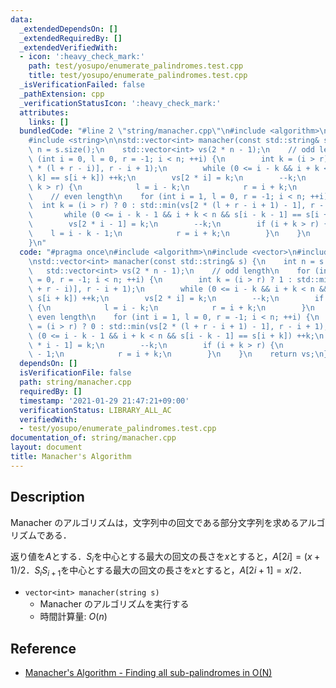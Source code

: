 ```yaml
---
data:
  _extendedDependsOn: []
  _extendedRequiredBy: []
  _extendedVerifiedWith:
  - icon: ':heavy_check_mark:'
    path: test/yosupo/enumerate_palindromes.test.cpp
    title: test/yosupo/enumerate_palindromes.test.cpp
  _isVerificationFailed: false
  _pathExtension: cpp
  _verificationStatusIcon: ':heavy_check_mark:'
  attributes:
    links: []
  bundledCode: "#line 2 \"string/manacher.cpp\"\n#include <algorithm>\n#include <vector>\n\
    #include <string>\n\nstd::vector<int> manacher(const std::string& s) {\n    int\
    \ n = s.size();\n    std::vector<int> vs(2 * n - 1);\n    // odd length\n    for\
    \ (int i = 0, l = 0, r = -1; i < n; ++i) {\n        int k = (i > r) ? 1 : std::min(vs[2\
    \ * (l + r - i)], r - i + 1);\n        while (0 <= i - k && i + k < n && s[i -\
    \ k] == s[i + k]) ++k;\n        vs[2 * i] = k;\n        --k;\n        if (i +\
    \ k > r) {\n            l = i - k;\n            r = i + k;\n        }\n    }\n\
    \    // even length\n    for (int i = 1, l = 0, r = -1; i < n; ++i) {\n      \
    \  int k = (i > r) ? 0 : std::min(vs[2 * (l + r - i + 1) - 1], r - i + 1);\n \
    \       while (0 <= i - k - 1 && i + k < n && s[i - k - 1] == s[i + k]) ++k;\n\
    \        vs[2 * i - 1] = k;\n        --k;\n        if (i + k > r) {\n        \
    \    l = i - k - 1;\n            r = i + k;\n        }\n    }\n    return vs;\n\
    }\n"
  code: "#pragma once\n#include <algorithm>\n#include <vector>\n#include <string>\n\
    \nstd::vector<int> manacher(const std::string& s) {\n    int n = s.size();\n \
    \   std::vector<int> vs(2 * n - 1);\n    // odd length\n    for (int i = 0, l\
    \ = 0, r = -1; i < n; ++i) {\n        int k = (i > r) ? 1 : std::min(vs[2 * (l\
    \ + r - i)], r - i + 1);\n        while (0 <= i - k && i + k < n && s[i - k] ==\
    \ s[i + k]) ++k;\n        vs[2 * i] = k;\n        --k;\n        if (i + k > r)\
    \ {\n            l = i - k;\n            r = i + k;\n        }\n    }\n    //\
    \ even length\n    for (int i = 1, l = 0, r = -1; i < n; ++i) {\n        int k\
    \ = (i > r) ? 0 : std::min(vs[2 * (l + r - i + 1) - 1], r - i + 1);\n        while\
    \ (0 <= i - k - 1 && i + k < n && s[i - k - 1] == s[i + k]) ++k;\n        vs[2\
    \ * i - 1] = k;\n        --k;\n        if (i + k > r) {\n            l = i - k\
    \ - 1;\n            r = i + k;\n        }\n    }\n    return vs;\n}"
  dependsOn: []
  isVerificationFile: false
  path: string/manacher.cpp
  requiredBy: []
  timestamp: '2021-01-29 21:47:21+09:00'
  verificationStatus: LIBRARY_ALL_AC
  verifiedWith:
  - test/yosupo/enumerate_palindromes.test.cpp
documentation_of: string/manacher.cpp
layout: document
title: Manacher's Algorithm
---
```


## Description

Manacher のアルゴリズムは，文字列中の回文である部分文字列を求めるアルゴリズムである．

返り値を$A$とする．$S_i$を中心とする最大の回文の長さを$x$とすると，$A[2i] = (x + 1) / 2$．$S_iS_{i+1}$を中心とする最大の回文の長さを$x$とすると，$A[2i + 1] = x / 2$．

- `vector<int> manacher(string s)`
    - Manacher のアルゴリズムを実行する
    - 時間計算量: $O(n)$

## Reference

- [Manacher's Algorithm - Finding all sub-palindromes in O(N)](https://cp-algorithms.com/string/manacher.html)